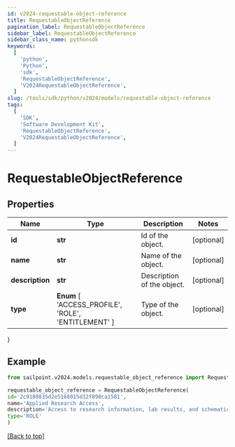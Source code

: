 ```yaml
---
id: v2024-requestable-object-reference
title: RequestableObjectReference
pagination_label: RequestableObjectReference
sidebar_label: RequestableObjectReference
sidebar_class_name: pythonsdk
keywords:
  [
    'python',
    'Python',
    'sdk',
    'RequestableObjectReference',
    'V2024RequestableObjectReference',
  ]
slug: /tools/sdk/python/v2024/models/requestable-object-reference
tags:
  [
    'SDK',
    'Software Development Kit',
    'RequestableObjectReference',
    'V2024RequestableObjectReference',
  ]
---
```


# RequestableObjectReference

## Properties

| Name | Type | Description | Notes |
| --- | --- | --- | --- |
| **id** | **str** | Id of the object. | [optional] |
| **name** | **str** | Name of the object. | [optional] |
| **description** | **str** | Description of the object. | [optional] |
| **type** | **Enum** [ 'ACCESS_PROFILE', 'ROLE', 'ENTITLEMENT' ] | Type of the object. | [optional] |

}

## Example

```python
from sailpoint.v2024.models.requestable_object_reference import RequestableObjectReference

requestable_object_reference = RequestableObjectReference(
id='2c9180835d2e5168015d32f890ca1581',
name='Applied Research Access',
description='Access to research information, lab results, and schematics',
type='ROLE'
)

```

[[Back to top]](#)
